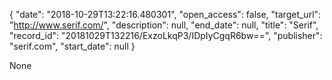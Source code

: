 {
  "date": "2018-10-29T13:22:16.480301", 
  "open_access": false, 
  "target_url": "http://www.serif.com/", 
  "description": null, 
  "end_date": null, 
  "title": "Serif", 
  "record_id": "20181029T132216/ExzoLkqP3/IDpIyCgqR6bw==", 
  "publisher": "serif.com", 
  "start_date": null
}

None